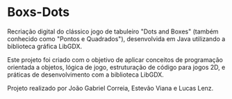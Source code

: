 # Boxs-Dots
Recriação digital do clássico jogo de tabuleiro "Dots and Boxes" (também conhecido como "Pontos e Quadrados"), desenvolvida em Java utilizando a biblioteca gráfica LibGDX.

Este projeto foi criado com o objetivo de aplicar conceitos de programação orientada a objetos, lógica de jogo, estruturação de código para jogos 2D, e práticas de desenvolvimento com a biblioteca LibGDX.

Projeto realizado por João Gabriel Correia, Estevão Viana e Lucas Lenz.
